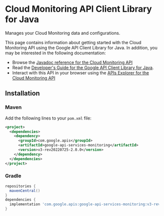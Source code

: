 # Cloud Monitoring API Client Library for Java

Manages your Cloud Monitoring data and configurations.

This page contains information about getting started with the Cloud Monitoring API
using the Google API Client Library for Java. In addition, you may be interested
in the following documentation:

* Browse the [Javadoc reference for the Cloud Monitoring API][javadoc]
* Read the [Developer's Guide for the Google API Client Library for Java][google-api-client].
* Interact with this API in your browser using the [APIs Explorer for the Cloud Monitoring API][api-explorer]

## Installation

### Maven

Add the following lines to your `pom.xml` file:

```xml
<project>
  <dependencies>
    <dependency>
      <groupId>com.google.apis</groupId>
      <artifactId>google-api-services-monitoring</artifactId>
      <version>v3-rev20220725-2.0.0</version>
    </dependency>
  </dependencies>
</project>
```

### Gradle

```gradle
repositories {
  mavenCentral()
}
dependencies {
  implementation 'com.google.apis:google-api-services-monitoring:v3-rev20220725-2.0.0'
}
```

[javadoc]: https://googleapis.dev/java/google-api-services-monitoring/latest/index.html
[google-api-client]: https://github.com/googleapis/google-api-java-client/
[api-explorer]: https://developers.google.com/apis-explorer/#p/monitoring/v1/

